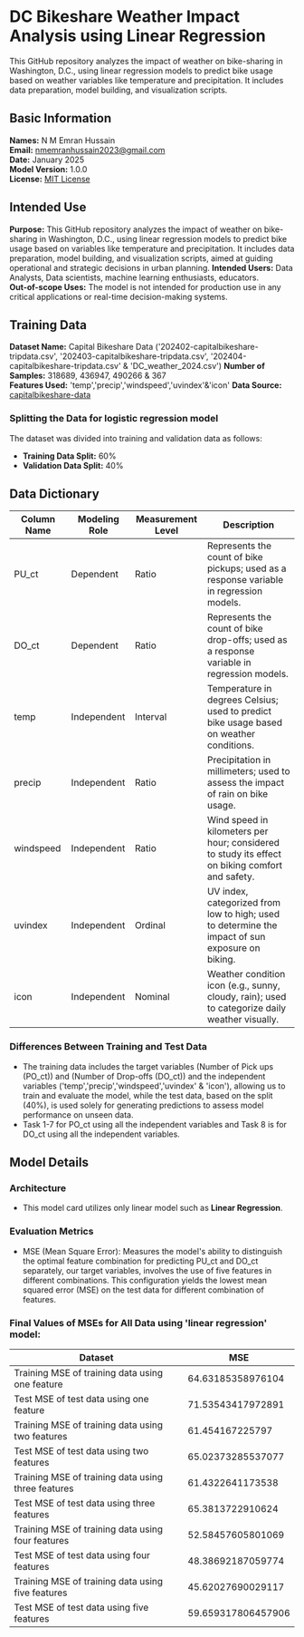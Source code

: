 # DC Bikeshare Weather Impact Analysis using Linear Regression

This GitHub repository analyzes the impact of weather on bike-sharing in Washington, D.C., using linear regression models to predict bike usage based on weather variables like temperature and precipitation. It includes data preparation, model building, and visualization scripts.

## Basic Information
**Names:** N M Emran Hussain  
**Email:** nmemranhussain2023@gmail.com  
**Date:** January 2025  
**Model Version:** 1.0.0  
**License:** [MIT License](LICENSE)

## Intended Use
**Purpose:** This GitHub repository analyzes the impact of weather on bike-sharing in Washington, D.C., using linear regression models to predict bike usage based on variables like temperature and precipitation. It includes data preparation, model building, and visualization scripts, aimed at guiding operational and strategic decisions in urban planning.
**Intended Users:** Data Analysts, Data scientists, machine learning enthusiasts, educators.  
**Out-of-scope Uses:** The model is not intended for production use in any critical applications or real-time decision-making systems.

## Training Data
**Dataset Name:** Capital Bikeshare Data ('202402-capitalbikeshare-tripdata.csv', '202403-capitalbikeshare-tripdata.csv', '202404-capitalbikeshare-tripdata.csv' & 'DC_weather_2024.csv')
**Number of Samples:** 318689, 436947, 490266 & 367   
**Features Used:** 'temp','precip','windspeed','uvindex'&'icon'
**Data Source:** [capitalbikeshare-data](https://s3.amazonaws.com/capitalbikeshare-data/index.html)

### Splitting the Data for logistic regression model
The dataset was divided into training and validation data as follows:
- **Training Data Split:** 60%
- **Validation Data Split:** 40%

## Data Dictionary

| Column Name     | Modeling Role  | Measurement Level | Description                                                                                     |  
|-----------------|----------------|-------------------|-------------------------------------------------------------------------------------------------|
| PU_ct	          | Dependent	     | Ratio	           | Represents the count of bike pickups; used as a response variable in regression models.         |  
| DO_ct	          | Dependent	     | Ratio	           | Represents the count of bike drop-offs; used as a response variable in regression models.       |  
| temp	          | Independent	   | Interval	         | Temperature in degrees Celsius; used to predict bike usage based on weather conditions.         |  
| precip	        | Independent	   | Ratio	           | Precipitation in millimeters; used to assess the impact of rain on bike usage.                  |  
| windspeed	      | Independent	   | Ratio	           | Wind speed in kilometers per hour; considered to study its effect on biking comfort and safety. |  
| uvindex	        | Independent	   | Ordinal	         | UV index, categorized from low to high; used to determine the impact of sun exposure on biking. |  
| icon	          | Independent	   | Nominal	         | Weather condition icon (e.g., sunny, cloudy, rain); used to categorize daily weather visually.  |  

### Differences Between Training and Test Data
- The training data includes the target variables (Number of Pick ups (PO_ct)) and (Number of Drop-offs (DO_ct)) and the independent variables ('temp','precip','windspeed','uvindex' & 'icon'), allowing us to train and evaluate the model, while the test data, based on the split (40%), is used solely for generating predictions to assess model performance on unseen data.
- Task 1-7 for PO_ct using all the independent variables and Task 8 is for DO_ct using all the independent variables.

## Model Details
### Architecture  
- This model card utilizes only linear model such as **Linear Regression**.

### Evaluation Metrics  
- MSE (Mean Square Error): Measures the model's ability to distinguish the optimal feature combination for predicting PU_ct and DO_ct separately, our target variables, involves the use of five features in different combinations. This configuration yields the lowest mean squared error (MSE) on the test data for different combination of features.

### Final Values of MSEs for All Data using 'linear regression' model:

| Dataset                                           |       MSE         |   
|---------------------------------------------------|-------------------|  
| Training MSE of training data using one feature   | 64.63185358976104 |  
| Test MSE of test data using one feature           | 71.53543417972891 |   
| Training MSE of training data using two features  | 61.454167225797   |  
| Test MSE of test data using two features          | 65.02373285537077 |  
| Training MSE of training data using three features| 61.4322641173538  |  
| Test MSE of test data using three features        | 65.3813722910624  |  
| Training MSE of training data using four features | 52.58457605801069 |  
| Test MSE of test data using four features         | 48.38692187059774 |  
| Training MSE of training data using five features | 45.62027690029117 |  
| Test MSE of test data using five features         | 59.659317806457906|  


